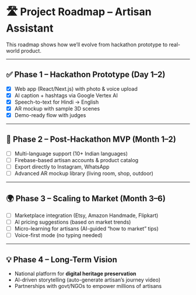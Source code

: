 # 🛣️ Project Roadmap – Artisan Assistant

This roadmap shows how we’ll evolve from hackathon prototype to real-world product.

---

## ✅ Phase 1 – Hackathon Prototype (Day 1–2)
- [x] Web app (React/Next.js) with photo & voice upload
- [x] AI caption + hashtags via Google Vertex AI
- [x] Speech-to-text for Hindi → English
- [x] AR mockup with sample 3D scenes
- [x] Demo-ready flow with judges

---

## 🚀 Phase 2 – Post-Hackathon MVP (Month 1–2)
- [ ] Multi-language support (10+ Indian languages)
- [ ] Firebase-based artisan accounts & product catalog
- [ ] Export directly to Instagram, WhatsApp
- [ ] Advanced AR mockup library (living room, shop, outdoor)

---

## 🌍 Phase 3 – Scaling to Market (Month 3–6)
- [ ] Marketplace integration (Etsy, Amazon Handmade, Flipkart)
- [ ] AI pricing suggestions (based on market trends)
- [ ] Micro-learning for artisans (AI-guided “how to market” tips)
- [ ] Voice-first mode (no typing needed)

---

## 💡 Phase 4 – Long-Term Vision
- National platform for **digital heritage preservation**
- AI-driven storytelling (auto-generate artisan’s journey video)
- Partnerships with govt/NGOs to empower millions of artisans
